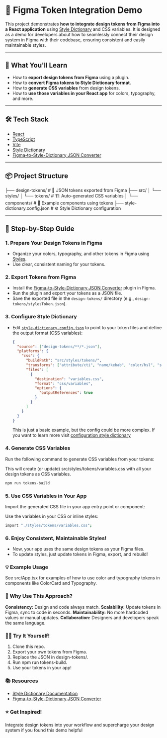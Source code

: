 # 🎨 Figma Token Integration Demo

This project demonstrates **how to integrate design tokens from Figma into a React application** using [Style Dictionary](https://styledictionary.com/) and CSS variables. It is designed as a demo for developers about how to seamlessly connect their design system in Figma with their codebase, ensuring consistent and easily maintainable styles.

---

## 🚀 What You'll Learn

- How to **export design tokens from Figma** using a plugin.
- How to **convert Figma tokens to Style Dictionary format**.
- How to **generate CSS variables** from design tokens.
- How to **use those variables in your React app** for colors, typography, and more.

---

## 🛠️ Tech Stack

- [React](https://react.dev/)
- [TypeScript](https://www.typescriptlang.org/)
- [Vite](https://vitejs.dev/)
- [Style Dictionary](https://styledictionary.com/)
- [Figma-to-Style-Dictionary JSON Converter](https://www.figma.com/community/plugin/1362710514082324638/figma-to-style-dictionary-json-converter)

---

## 📦 Project Structure

├── design-tokens/ # 🎨 JSON tokens exported from Figma
├── src/
│ └── styles/
│ └── tokens/ # 🏗️ Auto-generated CSS variables
│ └── components/ # 🧩 Example components using tokens
├── style-dictionary.config.json # ⚙️ Style Dictionary configuration

---

## 📝 Step-by-Step Guide

### 1. **Prepare Your Design Tokens in Figma**

- Organize your colors, typography, and other tokens in Figma using [Styles](https://help.figma.com/hc/en-us/articles/360039957034-Create-and-apply-text-styles).
- Use clear, consistent naming for your tokens.

### 2. **Export Tokens from Figma**

- Install the [Figma-to-Style-Dictionary JSON Converter](https://www.figma.com/community/plugin/1362710514082324638/figma-to-style-dictionary-json-converter) plugin in Figma.
- Run the plugin and export your tokens as a JSON file.
- Save the exported file in the `design-tokens/` directory (e.g., `design-tokens/stylesToken.json`).

### 3. **Configure Style Dictionary**

- Edit [`style-dictionary.config.json`](style-dictionary.config.json) to point to your token files and define the output format (CSS variables):

  ```json
  {
    "source": ["design-tokens/**/*.json"],
    "platforms": {
      "css": {
        "buildPath": "src/styles/tokens/",
        "transforms": ["attribute/cti", "name/kebab", "color/hsl", "size/px"],
        "files": [
          {
            "destination": "variables.css",
            "format": "css/variables",
            "options": {
              "outputReferences": true
            }
          }
        ]
      }
    }
  }
  ```

  This is just a basic example, but the config could be more complex. If you want to learn more visit [configuration style dictionary](https://styledictionary.com/reference/config/)

### 4. **Generate CSS Variables**

Run the following command to generate CSS variables from your tokens:

This will create (or update) src/styles/tokens/variables.css with all your design tokens as CSS variables.

```sh
npm run tokens-build
```

### 5. **Use CSS Variables in Your App**

Import the generated CSS file in your app entry point or component:

Use the variables in your CSS or inline styles:

```sh
import "./styles/tokens/variables.css";
```

### 6. **Enjoy Consistent, Maintainable Styles!**

- Now, your app uses the same design tokens as your Figma files.
- To update styles, just update tokens in Figma, export, and rebuild!

### 💡 **Example Usage**

See src/App.tsx for examples of how to use color and typography tokens in components like ColorCard and Typography.

### 🤝 **Why Use This Approach?**

**Consistency:** Design and code always match.
**Scalability:** Update tokens in Figma, sync to code in seconds.
**Maintainability:** No more hardcoded values or manual updates.
**Collaboration:** Designers and developers speak the same language.

### 🧑‍💻 **Try It Yourself!**

1. Clone this repo.
2. Export your own tokens from Figma.
3. Replace the JSON in design-tokens/.
4. Run npm run tokens-build.
5. Use your tokens in your app!

### 📚 **Resources**

- [Style Dictionary Documentation](https://styledictionary.com/getting-started/installation/)
- [Figma-to-Style-Dictionary JSON Converter](https://www.figma.com/community/plugin/1362710514082324638/figma-to-style-dictionary-json-converter)

### ⭐️ **Get Inspired!**

Integrate design tokens into your workflow and supercharge your design system if you found this demo helpful
